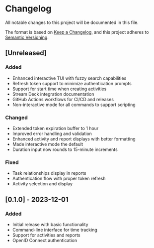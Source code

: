 # Changelog

All notable changes to this project will be documented in this file.

The format is based on [Keep a Changelog](https://keepachangelog.com/en/1.0.0/),
and this project adheres to [Semantic Versioning](https://semver.org/spec/v2.0.0.html).

## [Unreleased]

### Added
- Enhanced interactive TUI with fuzzy search capabilities
- Refresh token support to minimize authentication prompts
- Support for start time when creating activities
- Stream Deck integration documentation
- GitHub Actions workflows for CI/CD and releases
- Non-interactive mode for all commands to support scripting

### Changed
- Extended token expiration buffer to 1 hour
- Improved error handling and validation
- Enhanced activity and report displays with better formatting
- Made interactive mode the default
- Duration input now rounds to 15-minute increments

### Fixed
- Task relationships display in reports
- Authentication flow with proper token refresh
- Activity selection and display

## [0.1.0] - 2023-12-01

### Added
- Initial release with basic functionality
- Command-line interface for time tracking
- Support for activities and reports
- OpenID Connect authentication

